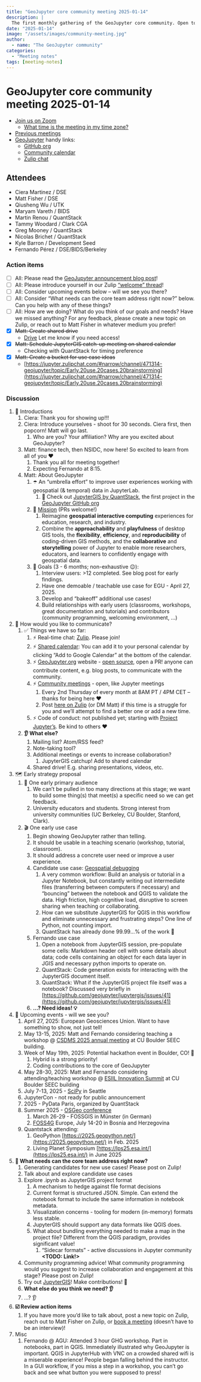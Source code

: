 ```yaml
---
title: "GeoJupyter core community meeting 2025-01-14"
description: |
  The first monthly gathering of the GeoJupyter core community. Open to all!
date: "2025-01-14"
image: "/assets/images/community-meeting.jpg"
author:
  - name: "The GeoJupyter community"
categories:
  - "Meeting notes"
tags: [meeting-notes]
---
```


# GeoJupyter core community meeting 2025-01-14

- [Join us on Zoom](https://berkeley.zoom.us/j/99659397059?pwd=519zZJlcAa1TCyJWRYyYbaYDfuaXNo.1)
  - [What time is the meeting in my time zone?](https://dateful.com/convert/utc?t=4pm)
- [Previous meetings](https://geojupyter.org/blog/#category=Meeting%20notes)
- [GeoJupyter](https://geojupyter.org) handy links:
  - [GitHub org](https://github.com/geojupyter)
  - [Community calendar](https://geojupyter.org/calendar.html)
  - [Zulip chat](https://jupyter.zulipchat.com/#narrow/channel/471314-geojupyter)


## Attendees

* Ciera Martinez / DSE
* Matt Fisher / DSE
* Qiusheng Wu / UTK
* Maryam Vareth / BIDS
* Martin Renou / QuantStack
* Tammy Woodard / Clark CGA
* Greg Mooney / QuantStack
* Nicolas Brichet / QuantStack
* Kyle Barron / Development Seed
* Fernando Pérez / DSE/BIDS/Berkeley

### Action items

- [ ] All: Please read the [GeoJupyter announcement blog post](https://geojupyter.org/blog/20250108-introducing-geojupyter/)!
- [ ] All: Please introduce yourself in our Zulip [“welcome” thread](https://jupyter.zulipchat.com/#narrow/channel/471314-geojupyter/topic/Welcome)!
- [ ] All: Consider upcoming events below – will we see you there?
- [ ] All: Consider “What needs can the core team address right now?” below. Can you help with any of these things?
- [ ] All: How are we doing? What do you think of our goals and needs? Have we missed anything? For any feedback, please create a new topic on Zulip, or reach out to Matt Fisher in whatever medium you prefer!
- [x] ~~Matt: Create shared drive~~
  - [Drive](https://drive.google.com/drive/folders/0AIppYlSqLkZNUk9PVA) Let me know if you need access!
- [x] ~~Matt: Schedule JupyterGIS catch-up meeting on shared calendar~~
  - Checking with QuantStack for timing preference
- [x] ~~Matt: Create a bucket for use case ideas~~
  - [https://jupyter.zulipchat.com/#narrow/channel/471314-geojupyter/topic/Early.20use.20cases.20brainstorming](https://jupyter.zulipchat.com/#narrow/channel/471314-geojupyter/topic/Early.20use.20cases.20brainstorming)

### Discussion

1. 👋 Introductions
   1. Ciera: Thank you for showing up!!!
   2. Ciera: Introduce yourselves - shoot for 30 seconds. Ciera first, then popcorn! Matt will go last.
      1. Who are you? Your affiliation? Why are you excited about GeoJupyter?
   3. Matt: finance tech, then NSIDC, now here! So excited to learn from all of you ♥️
      1. Thank you all for meeting together!
      2. Expecting Fernando at 8:15.
   4. Matt: About GeoJupyter
      1. ☂️ An “umbrella effort” to improve user experiences working with geospatial (& temporal) data in JupyterLab.
         1. 🤩 Check out [JupyterGIS by QuantStack](https://github.com/geojupyter/jupytergis), the first project in the [GeoJupyter GitHub org](https://github.com/geojupyter)
      2. 🚀 [Mission](https://github.com/geojupyter/geojupyter.org/blob/main/elevator-pitch.md) (PRs welcome!)
         1. Reimagine **geospatial interactive computing** experiences for education, research, and industry.
         2. Combine the **approachability** and **playfulness** of desktop GIS tools, the **flexibility**, **efficiency**, and **reproducibility** of coding-driven GIS methods, and the **collaborative** and **storytelling** power of Jupyter to enable more researchers, educators, and learners to confidently engage with geospatial data.
      3. 🥅 Goals (3 - 6 months; non-exhaustive 😉):
         1. Interview users: >12 completed. See blog post for early findings.
         2. Have one demoable / teachable use case for EGU - April 27, 2025.
         3. Develop and “bakeoff” additional use cases!
         4. Build relationships with early users (classrooms, workshops, great documentation and tutorials) and contributors (community programming, welcoming environment, …)
2. 💬 How would you like to communicate?
   1. ✅ Things we have so far:
      1. ⚡ Real-time chat: [Zulip](https://jupyter.zulipchat.com/#narrow/channel/471314-geojupyter). Please join!
      2. ⚡ [Shared calendar](https://geojupyter.org/calendar.html): You can add it to your personal calendar by clicking “Add to Google Calendar” at the bottom of the calendar.
      3. ⚡ [GeoJupyter.org](http://GeoJupyter.org) website - [open source](https://github.com/geojupyter/geojupyter.org), open a PR! anyone can contribute content, e.g. blog posts, to communicate with the community.
      4. ⚡ [Community meetings](https://geojupyter.org/calendar) - open, like Jupyter meetings
         1. Every 2nd Thursday of every month at 8AM PT / 4PM CET – thanks for being here ♥️
         2. Post [here on Zulip](https://jupyter.zulipchat.com/#narrow/channel/471314-geojupyter/topic/Scheduling) (or DM Matt) if this time is a struggle for you and we’ll attempt to find a better one or add a new time.
      5. ⚡ Code of conduct: not published yet; starting with [Project Jupyter’s](https://jupyter.org/governance/conduct/code_of_conduct.html). Be kind to others ♥️
   2. **👂 What else?**
      1. Mailing list? Atom/RSS feed?
      2. Note-taking tool?
      3. Additional meetings or events to increase collaboration?
         1. JupyterGIS catchup! Add to shared calendar
      4. Shared drive! E.g. sharing presentations, videos, etc.
3. 🗺️ Early strategy proposal
   1. 👥 One early primary audience
      1. We can’t be pulled in too many directions at this stage; we want to build some thing(s) that meet(s) a specific need so we can get feedback.
      2. University educators and students. Strong interest from university communities (UC Berkeley, CU Boulder, Stanford, Clark).
   2. 🎬 One early use case
      1. Begin showing GeoJupyter rather than telling.
      2. It should be usable in a teaching scenario (workshop, tutorial, classroom).
      3. It should address a concrete user need or improve a user experience.
      4. Candidate use case: [Geospatial debugging](https://jupyter.zulipchat.com/#narrow/channel/471314-geojupyter/topic/.22Bouncing.22.20between.20JupyterGIS.20and.20a.20Jupyter.20Notebook/near/492346479)
         1. A very common workflow: Build an analysis or tutorial in a Jupyter Notebook, but constantly writing out intermediate files (transferring between computers if necessary)  and “bouncing” between the notebook and QGIS to validate the data. High friction, high cognitive load, disruptive to screen sharing when teaching or collaborating.
         2. How can we substitute JupyterGIS for QGIS in this workflow and eliminate unnecessary and frustrating steps? One line of Python, not counting import.
         3. QuantStack has already done 99.99…% of the work 🎉
      5. Fernando use case
         1. Open a notebook from JupyterGIS session, pre-populate some cells: Markdown header cell with some details about data; code cells containing an object for each data layer in JGIS and necessary python imports to operate on.
         2. QuantStack: Code generation exists for interacting with the JupyterGIS document itself.
         3. QuantStack: What if the JupyterGIS project file itself was a notebook?
            Discussed very briefly in [https://github.com/geojupyter/jupytergis/issues/41](https://github.com/geojupyter/jupytergis/issues/41)
      6. **…? Need ideas! 💡**
4. 📅 Upcoming events - will we see you?
   1. April 27, 2025: European Geosciences Union. Want to have something to show, not just tell!
   2. May 13-15, 2025: Matt and Fernando considering teaching a workshop @ [CSDMS 2025 annual meeting](https://csdms.colorado.edu/wiki/ESPIn2025) at CU Boulder SEEC building.
   3. Week of May 19th, 2025: Potential hackathon event in Boulder, CO! 🥳
      1. Hybrid is a strong priority!
      2. Coding contributions to the core of GeoJupyter
   4. May 28-30, 2025: Matt and Fernando considering attending/teaching workshop @ [ESIIL Innovation Summit](https://esiil.org/2025-esiil-innovation-summit) at CU Boulder SEEC building
   5. July 7-13, 2025 - [SciPy](https://www.scipy2025.scipy.org/) in Seattle
   6. JupyterCon - not ready for public announcement
   7. 2025 - PyData Paris, organized by QuantStack
   8. Summer 2025 - [OSGeo conference](https://www.osgeo.org/events/)
      1. March 26-29 - FOSSGIS in Münster (in German)
      2. [FOSS4G](https://2025.foss4g.org/) Europe, July 14-20 in Bosnia and Herzegovina
   9. Quantstack attending:
      1. GeoPython [https://2025.geopython.net/](https://2025.geopython.net/) in Feb. 2025
      2. Living Planet Symposium [https://lps25.esa.int/](https://lps25.esa.int/) in June 2025
5. **💪 What needs can the core team address right now?**
   1. Generating candidates for new use cases! Please post on Zulip!
   2. Talk about and explore candidate use cases
   3. Explore .ipynb as JupyterGIS project format
      1. A mechanism to hedge against file format decisions
      2. Current format is structured JSON. Simple. Can extend the notebook format to include the same information in notebook metadata.
      3. Visualization concerns - tooling for modern (in-memory) formats less stable.
      4. JupyterGIS should support any data formats like QGIS does.
      5. What about bundling everything needed to make a map in the project file? Different from the QGIS paradigm, provides significant value!
         1. “Sidecar formats” - active discussions in Jupyter community **<TODO: Link!>**
   4. Community programming advice! What community programming would you suggest to increase collaboration and engagement at this stage? Please post on Zulip!
   5. Try out [JupyterGIS](https://github.com/geojupyter/jupytergis)! Make contributions! 🚀
   6. **What else do you think we need? 👂**
   7. …? 👂
6. **☑️ Review action items**
   1. If you have more you’d like to talk about, post a new topic on Zulip, reach out to Matt Fisher on Zulip, or [book a meeting](https://geojupyter.org/interviews/sign-up.html) (doesn’t have to be an interview)!
7. Misc
   1. Fernando @ AGU: Attended 3 hour GHG workshop. Part in notebooks, part in QGIS. Immediately illustrated why GeoJupyter is important. QGIS in JupyterHub with VNC on a crowded shared wifi is a miserable experience! People began falling behind the instructor. In a GUI workflow, if you miss a step in a workshop, you can’t go back and see what button you were supposed to press!

